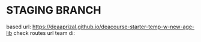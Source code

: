 <h1>STAGING BRANCH</h1>

based url: https://deaaprizal.github.io/deacourse-starter-temp-w-new-age-lib
check routes url team di: 
